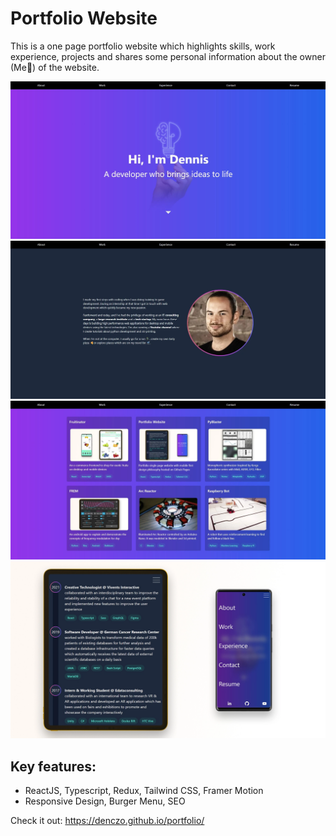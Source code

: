 # Portfolio Website

This is a one page portfolio website which highlights skills, work experience, projects and shares some personal information about the owner (Me👋) of the website.


![Desktop View](./frontend/src/assets/images/Home.webp?raw=true "Home")
![Desktop View](./frontend/src/assets/images/About.webp?raw=true "About")
![Desktop View](./frontend/src/assets/images/Work.webp?raw=true "Work")
![Mobile View](./frontend/src/assets/images/Mobile.webp?raw=true "Experience")

## Key features:

- ReactJS, Typescript, Redux, Tailwind CSS, Framer Motion
- Responsive Design, Burger Menu, SEO

Check it out:
https://denczo.github.io/portfolio/